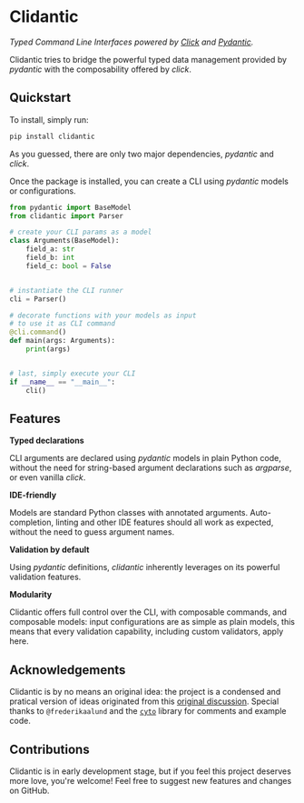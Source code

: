# Clidantic

*Typed Command Line Interfaces powered by [Click](https://github.com/pallets/click) and [Pydantic](https://github.com/samuelcolvin/pydantic).*

Clidantic tries to bridge the powerful typed data management provided by *pydantic* with the composability offered by *click*.

## Quickstart
To install, simply run:
```bash
pip install clidantic
```
As you guessed, there are only two major dependencies, _pydantic_ and _click_.

Once the package is installed, you can create a CLI using _pydantic_ models or configurations.

```python
from pydantic import BaseModel
from clidantic import Parser

# create your CLI params as a model
class Arguments(BaseModel):
    field_a: str
    field_b: int
    field_c: bool = False


# instantiate the CLI runner
cli = Parser()

# decorate functions with your models as input
# to use it as CLI command
@cli.command()
def main(args: Arguments):
    print(args)


# last, simply execute your CLI
if __name__ == "__main__":
    cli()
```

## Features
**Typed declarations**

CLI arguments are declared using _pydantic_ models in plain Python code, without the need for string-based argument declarations such as _argparse_, or even vanilla _click_.

**IDE-friendly**

Models are standard Python classes with annotated arguments. Auto-completion, linting and other IDE features should all work as expected, without the need to guess argument names.

**Validation by default**

Using _pydantic_ definitions, *clidantic* inherently leverages on its powerful validation features.

**Modularity**

Clidantic offers full control over the CLI, with composable commands, and composable models: input configurations are as simple as plain models, this means that every validation capability, including custom validators, apply here.

## Acknowledgements

Clidantic is by no means an original idea: the project is a condensed and pratical version of ideas originated from this
[original discussion](https://github.com/samuelcolvin/pydantic/issues/756#issuecomment-798779264).
Special thanks to `@frederikaalund` and the [`cyto`](https://github.com/sbtinstruments/cyto) library for comments and example code.

## Contributions

Clidantic is in early development stage, but if you feel this project deserves more love, you're welcome!
Feel free to suggest new features and changes on GitHub.
